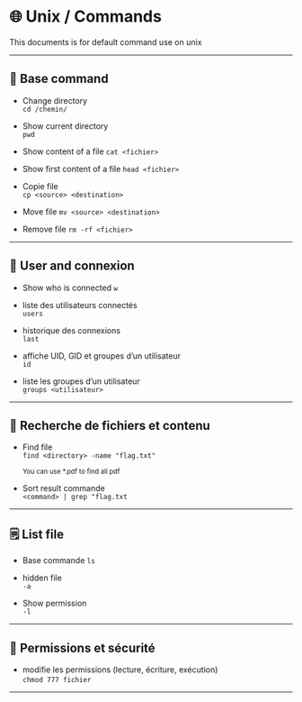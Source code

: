 # 🌐 Unix / Commands

This documents is for default command use on unix

---

## 🧰 Base command

- Change directory  
`cd /chemin/`

- Show current directory  
`pwd`

- Show content of a file
`cat <fichier>`

- Show first content of a file
`head <fichier>`

- Copie file  
`cp <source> <destination>`

- Move file
`mv <source> <destination>`

- Remove file 
`rm -rf <fichier>`

---

## 👤 User and connexion

- Show who is connected
`w`

- liste des utilisateurs connectés  
`users`

- historique des connexions  
`last`

- affiche UID, GID et groupes d’un utilisateur  
`id`

- liste les groupes d’un utilisateur  
`groups <utilisateur>`

---

## 🔎 Recherche de fichiers et contenu

- Find file  
`find <directory> -name "flag.txt"`

  <sup> You can use *.pdf to find all pdf </sup>

- Sort result commande  
`<command> | grep "flag.txt`

---

## 🗒️ List file

- Base commande
`ls`

- hidden file  
`-a`

- Show permission  
`-l`

---

## 🔐 Permissions et sécurité

- modifie les permissions (lecture, écriture, exécution)  
`chmod 777 fichier`

---
